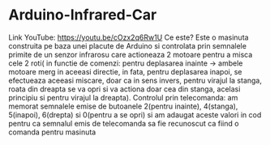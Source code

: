 # Arduino-Infrared-Car
Link YouTube: https://youtu.be/cOzx2q6Rw1U
Ce este?
Este o masinuta construita pe baza unei placute de Arduino si controlata prin semnalele primite de un senzor infrarosu care actioneaza 2 motoare pentru a misca cele 2 roti( in functie de comenzi: pentru deplasarea inainte -> ambele motoare merg in aceeasi directie, in fata, pentru deplasarea inapoi, se efectueaza aceeasi miscare, doar ca in sens invers, pentru virajul la stanga, roata din dreapta se va opri si va actiona doar cea din stanga, acelasi principiu si pentru virajul la dreapta).
Controlul prin telecomanda: am memorat semnalele emise de butoanele 2(pentru inainte), 4(stanga), 5(inapoi), 6(drepta) si 0(pentru a se opri) si am adaugat aceste valori in cod pentru ca semnalul emis de telecomanda sa fie recunoscut ca fiind o comanda pentru masinuta
